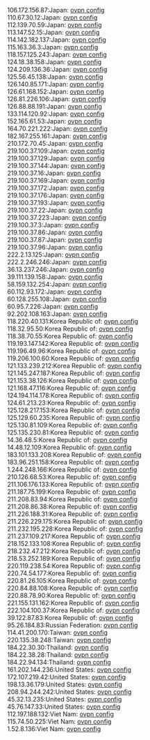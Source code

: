 106.172.156.87:Japan: [ovpn config](vpn/106_172_156_87.ovpn)  
110.67.30.12:Japan: [ovpn config](vpn/110_67_30_12.ovpn)  
112.139.70.59:Japan: [ovpn config](vpn/112_139_70_59.ovpn)  
113.147.52.15:Japan: [ovpn config](vpn/113_147_52_15.ovpn)  
114.142.182.137:Japan: [ovpn config](vpn/114_142_182_137.ovpn)  
115.163.36.3:Japan: [ovpn config](vpn/115_163_36_3.ovpn)  
118.157.125.243:Japan: [ovpn config](vpn/118_157_125_243.ovpn)  
124.18.38.158:Japan: [ovpn config](vpn/124_18_38_158.ovpn)  
124.209.136.36:Japan: [ovpn config](vpn/124_209_136_36.ovpn)  
125.56.45.138:Japan: [ovpn config](vpn/125_56_45_138.ovpn)  
126.140.85.171:Japan: [ovpn config](vpn/126_140_85_171.ovpn)  
126.61.168.152:Japan: [ovpn config](vpn/126_61_168_152.ovpn)  
126.81.226.106:Japan: [ovpn config](vpn/126_81_226_106.ovpn)  
126.88.88.191:Japan: [ovpn config](vpn/126_88_88_191.ovpn)  
133.114.120.92:Japan: [ovpn config](vpn/133_114_120_92.ovpn)  
152.165.61.53:Japan: [ovpn config](vpn/152_165_61_53.ovpn)  
164.70.221.222:Japan: [ovpn config](vpn/164_70_221_222.ovpn)  
182.167.255.161:Japan: [ovpn config](vpn/182_167_255_161.ovpn)  
210.172.70.45:Japan: [ovpn config](vpn/210_172_70_45.ovpn)  
219.100.37.109:Japan: [ovpn config](vpn/219_100_37_109.ovpn)  
219.100.37.129:Japan: [ovpn config](vpn/219_100_37_129.ovpn)  
219.100.37.144:Japan: [ovpn config](vpn/219_100_37_144.ovpn)  
219.100.37.16:Japan: [ovpn config](vpn/219_100_37_16.ovpn)  
219.100.37.169:Japan: [ovpn config](vpn/219_100_37_169.ovpn)  
219.100.37.172:Japan: [ovpn config](vpn/219_100_37_172.ovpn)  
219.100.37.176:Japan: [ovpn config](vpn/219_100_37_176.ovpn)  
219.100.37.193:Japan: [ovpn config](vpn/219_100_37_193.ovpn)  
219.100.37.22:Japan: [ovpn config](vpn/219_100_37_22.ovpn)  
219.100.37.223:Japan: [ovpn config](vpn/219_100_37_223.ovpn)  
219.100.37.3:Japan: [ovpn config](vpn/219_100_37_3.ovpn)  
219.100.37.86:Japan: [ovpn config](vpn/219_100_37_86.ovpn)  
219.100.37.87:Japan: [ovpn config](vpn/219_100_37_87.ovpn)  
219.100.37.96:Japan: [ovpn config](vpn/219_100_37_96.ovpn)  
222.2.13.125:Japan: [ovpn config](vpn/222_2_13_125.ovpn)  
222.2.246.246:Japan: [ovpn config](vpn/222_2_246_246.ovpn)  
36.13.237.246:Japan: [ovpn config](vpn/36_13_237_246.ovpn)  
39.111.139.158:Japan: [ovpn config](vpn/39_111_139_158.ovpn)  
58.159.132.254:Japan: [ovpn config](vpn/58_159_132_254.ovpn)  
60.112.93.172:Japan: [ovpn config](vpn/60_112_93_172.ovpn)  
60.128.255.108:Japan: [ovpn config](vpn/60_128_255_108.ovpn)  
60.95.7.226:Japan: [ovpn config](vpn/60_95_7_226.ovpn)  
92.202.108.163:Japan: [ovpn config](vpn/92_202_108_163.ovpn)  
118.220.40.131:Korea Republic of: [ovpn config](vpn/118_220_40_131.ovpn)  
118.32.95.50:Korea Republic of: [ovpn config](vpn/118_32_95_50.ovpn)  
118.38.70.55:Korea Republic of: [ovpn config](vpn/118_38_70_55.ovpn)  
119.193.147.142:Korea Republic of: [ovpn config](vpn/119_193_147_142.ovpn)  
119.196.49.96:Korea Republic of: [ovpn config](vpn/119_196_49_96.ovpn)  
119.206.100.60:Korea Republic of: [ovpn config](vpn/119_206_100_60.ovpn)  
121.133.239.212:Korea Republic of: [ovpn config](vpn/121_133_239_212.ovpn)  
121.145.247.187:Korea Republic of: [ovpn config](vpn/121_145_247_187.ovpn)  
121.153.38.126:Korea Republic of: [ovpn config](vpn/121_153_38_126.ovpn)  
121.168.47.116:Korea Republic of: [ovpn config](vpn/121_168_47_116.ovpn)  
124.194.114.178:Korea Republic of: [ovpn config](vpn/124_194_114_178.ovpn)  
124.61.213.23:Korea Republic of: [ovpn config](vpn/124_61_213_23.ovpn)  
125.128.217.153:Korea Republic of: [ovpn config](vpn/125_128_217_153.ovpn)  
125.129.60.235:Korea Republic of: [ovpn config](vpn/125_129_60_235.ovpn)  
125.130.81.109:Korea Republic of: [ovpn config](vpn/125_130_81_109.ovpn)  
125.135.230.81:Korea Republic of: [ovpn config](vpn/125_135_230_81.ovpn)  
14.36.48.5:Korea Republic of: [ovpn config](vpn/14_36_48_5.ovpn)  
14.48.12.109:Korea Republic of: [ovpn config](vpn/14_48_12_109.ovpn)  
183.101.133.208:Korea Republic of: [ovpn config](vpn/183_101_133_208.ovpn)  
183.96.251.158:Korea Republic of: [ovpn config](vpn/183_96_251_158.ovpn)  
1.244.248.166:Korea Republic of: [ovpn config](vpn/1_244_248_166.ovpn)  
210.126.68.53:Korea Republic of: [ovpn config](vpn/210_126_68_53.ovpn)  
211.106.176.133:Korea Republic of: [ovpn config](vpn/211_106_176_133.ovpn)  
211.187.75.199:Korea Republic of: [ovpn config](vpn/211_187_75_199.ovpn)  
211.208.83.94:Korea Republic of: [ovpn config](vpn/211_208_83_94.ovpn)  
211.208.86.38:Korea Republic of: [ovpn config](vpn/211_208_86_38.ovpn)  
211.226.188.31:Korea Republic of: [ovpn config](vpn/211_226_188_31.ovpn)  
211.226.229.175:Korea Republic of: [ovpn config](vpn/211_226_229_175.ovpn)  
211.232.195.228:Korea Republic of: [ovpn config](vpn/211_232_195_228.ovpn)  
211.237.109.217:Korea Republic of: [ovpn config](vpn/211_237_109_217.ovpn)  
218.152.133.108:Korea Republic of: [ovpn config](vpn/218_152_133_108.ovpn)  
218.232.47.212:Korea Republic of: [ovpn config](vpn/218_232_47_212.ovpn)  
218.53.252.189:Korea Republic of: [ovpn config](vpn/218_53_252_189.ovpn)  
220.119.238.54:Korea Republic of: [ovpn config](vpn/220_119_238_54.ovpn)  
220.74.54.177:Korea Republic of: [ovpn config](vpn/220_74_54_177.ovpn)  
220.81.26.105:Korea Republic of: [ovpn config](vpn/220_81_26_105.ovpn)  
220.84.88.108:Korea Republic of: [ovpn config](vpn/220_84_88_108.ovpn)  
220.88.78.90:Korea Republic of: [ovpn config](vpn/220_88_78_90.ovpn)  
221.155.131.162:Korea Republic of: [ovpn config](vpn/221_155_131_162.ovpn)  
222.104.100.37:Korea Republic of: [ovpn config](vpn/222_104_100_37.ovpn)  
39.122.87.83:Korea Republic of: [ovpn config](vpn/39_122_87_83.ovpn)  
95.26.184.83:Russian Federation: [ovpn config](vpn/95_26_184_83.ovpn)  
114.41.200.170:Taiwan: [ovpn config](vpn/114_41_200_170.ovpn)  
220.135.38.248:Taiwan: [ovpn config](vpn/220_135_38_248.ovpn)  
184.22.30.30:Thailand: [ovpn config](vpn/184_22_30_30.ovpn)  
184.22.38.28:Thailand: [ovpn config](vpn/184_22_38_28.ovpn)  
184.22.94.134:Thailand: [ovpn config](vpn/184_22_94_134.ovpn)  
161.202.144.236:United States: [ovpn config](vpn/161_202_144_236.ovpn)  
172.107.219.42:United States: [ovpn config](vpn/172_107_219_42.ovpn)  
198.13.36.179:United States: [ovpn config](vpn/198_13_36_179.ovpn)  
208.94.244.242:United States: [ovpn config](vpn/208_94_244_242.ovpn)  
45.32.13.235:United States: [ovpn config](vpn/45_32_13_235.ovpn)  
45.76.147.33:United States: [ovpn config](vpn/45_76_147_33.ovpn)  
112.197.188.132:Viet Nam: [ovpn config](vpn/112_197_188_132.ovpn)  
115.74.50.225:Viet Nam: [ovpn config](vpn/115_74_50_225.ovpn)  
1.52.8.136:Viet Nam: [ovpn config](vpn/1_52_8_136.ovpn)  
